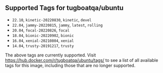 ## Supported Tags for tugboatqa/ubuntu

* `22.10`, `kinetic-20220830`, `kinetic`, `devel`
* `22.04`, `jammy-20220815`, `jammy`, `latest`, `rolling`
* `20.04`, `focal-20220826`, `focal`
* `18.04`, `bionic-20220902`, `bionic`
* `16.04`, `xenial-20210804`, `xenial`
* `14.04`, `trusty-20191217`, `trusty`

The above tags are currently supported. Visit https://hub.docker.com/r/tugboatqa/ubuntu/tags/ to see a list of all available tags for this image, including those that are no longer supported.

